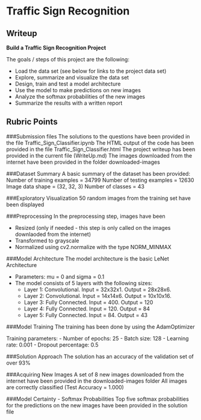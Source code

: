 # **Traffic Sign Recognition** 

## Writeup



**Build a Traffic Sign Recognition Project**

The goals / steps of this project are the following:
* Load the data set (see below for links to the project data set)
* Explore, summarize and visualize the data set
* Design, train and test a model architecture
* Use the model to make predictions on new images
* Analyze the softmax probabilities of the new images
* Summarize the results with a written report



## Rubric Points

###Submission files
The solutions to the questions have been provided in the file Traffic_Sign_Classifier.ipynb
The HTML output of the code has been provided in the file Traffic_Sign_Classifier.html
The project writeup has been provided in the current file (WriteUp.md)
The images downloaded from the internet have been provided in the folder downloaded-images

###Dataset Summary
A basic summary of the dataset has been provided:
Number of training examples = 34799
Number of testing examples = 12630
Image data shape = (32, 32, 3)
Number of classes = 43

###Exploratory Visualization
50 random images from the training set have been displayed

###Preprocessing
In the preprocessing step, images have been 
 - Resized (only if needed - this step is only called on the images downlaoded from the internet)
 - Transformed to grayscale
 - Normalized using cv2.normalize with the type NORM_MINMAX

###Model Architecture
The model architecture is the basic LeNet Architecture
 - Parameters: mu = 0 and sigma = 0.1
 - The model consists of 5 layers with the following sizes:
     - Layer 1: Convolutional. Input = 32x32x1. Output = 28x28x6.
     - Layer 2: Convolutional. Input = 14x14x6. Output = 10x10x16.
     - Layer 3: Fully Connected. Input = 400. Output = 120
     - Layer 4: Fully Connected. Input = 120. Output = 84
     - Layer 5: Fully Connected. Input = 84. Output = 43
     
###Model Training
The training has been done by using the AdamOptimizer

Training parameters:
    - Number of epochs: 25
    - Batch size: 128
    - Learning rate: 0.001
    - Dropout percentage: 0.5
    
###Solution Approach
The solution has an accuracy of the validation set of over 93%

###Acquiring New Images
A set of 8 new images downloaded from the internet have been provided in the downloaded-images folder
All images are correctly classified (Test Accuracy = 1.000)

###Model Certainty - Softmax Probabilities
Top five softmax probabilities for the predictions on the new images have been provided in the solution file



